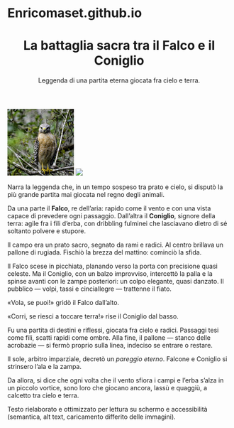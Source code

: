 # Enricomaset.github.io
<html>
<body>
<main>
<header>
<h1>La battaglia sacra tra il Falco e il Coniglio</h1>
<p>Leggenda di una partita eterna giocata fra cielo e terra.</p>
</header>
<img src="images/23874967390_b2c2ac0fff_q.jpg">
<img src="https://live.staticflickr.com/3223/2621134507_704b895330_b.jpg">
<article>
<p> Narra la leggenda che, in un tempo sospeso tra prato e cielo, si disputò la più grande partita mai giocata nel regno degli animali. </p>
<p> Da una parte il <strong>Falco</strong>, re dell’aria: rapido come il vento e con una vista capace di prevedere ogni passaggio. Dall’altra il <strong>Coniglio</strong>, signore della terra: agile fra i fili d’erba, con dribbling fulminei che lasciavano dietro di sé soltanto polvere e stupore. </p>
<p> Il campo era un prato sacro, segnato da rami e radici. Al centro brillava un pallone di rugiada. Fischiò la brezza del mattino: cominciò la sfida. </p>
<p> Il Falco scese in picchiata, planando verso la porta con precisione quasi celeste. Ma il Coniglio, con un balzo improvviso, intercettò la palla e la spinse avanti con le zampe posteriori: un colpo elegante, quasi danzato. Il pubblico — volpi, tassi e cinciallegre — trattenne il fiato. </p>
<p>«Vola, se puoi!» gridò il Falco dall’alto.</p>
<p>«Corri, se riesci a toccare terra!» rise il Coniglio dal basso.</p>
<p> Fu una partita di destini e riflessi, giocata fra cielo e radici. Passaggi tesi come fili, scatti rapidi come ombre. Alla fine, il pallone — stanco delle acrobazie — si fermò proprio sulla linea, indeciso se entrare o restare. </p>
<p> Il sole, arbitro imparziale, decretò un <em>pareggio eterno</em>. Falcone e Coniglio si strinsero l’ala e la zampa. </p>
<p> Da allora, si dice che ogni volta che il vento sfiora i campi e l’erba s’alza in un piccolo vortice, sono loro che giocano ancora, lassù e quaggiù, a calcetto tra cielo e terra. </p>
</article>


<footer>
<p>Testo rielaborato e ottimizzato per lettura su schermo e accessibilità (semantica, alt text, caricamento differito delle immagini).</p>
</footer>
</main>
</body>
</html>

